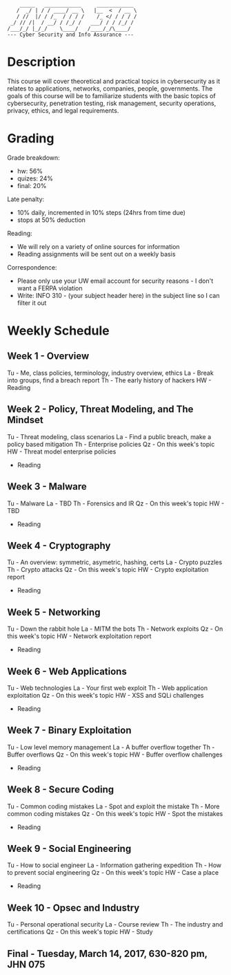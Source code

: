 ```
    _____   ____________     ____________ 
   /  _/ | / / ____/ __ \   |__  <  / __ \
   / //  |/ / /_  / / / /    /_ </ / / / /
 _/ // /|  / __/ / /_/ /   ___/ / / /_/ / 
/___/_/ |_/_/    \____/   /____/_/\____/  
--- Cyber Security and Info Assurance ---

``` 

# Description
This course will cover theoretical and practical topics in cybersecurity as it relates to applications, networks, companies, people, governments. The goals of this course will be to familiarize students with the basic topics of cybersecurity, penetration testing, risk management, security operations, privacy, ethics, and legal requirements.

# Grading
Grade breakdown:
- hw: 56%
- quizes: 24%
- final: 20%

Late penalty: 
- 10% daily, incremented in 10% steps (24hrs from time due)
- stops at 50% deduction

Reading:
- We will rely on a variety of online sources for information
- Reading assignments will be sent out on a weekly basis

Correspondence:
- Please only use your UW email account for security reasons - I don't want a FERPA violation
- Write: INFO 310 - (your subject header here) in the subject line so I can filter it out

# Weekly Schedule

## Week 1 - Overview
Tu - Me, class policies, terminology, industry overview, ethics
La - Break into groups, find a breach report
Th - The early history of hackers
HW - Reading

## Week 2 - Policy, Threat Modeling, and The Mindset
Tu - Threat modeling, class scenarios
La - Find a public breach, make a policy based mitigation
Th - Enterprise policies
Qz - On this week's topic
HW - Threat model enterprise policies
   - Reading

## Week 3 - Malware
Tu - Malware
La - TBD
Th - Forensics and IR
Qz - On this week's topic
HW - TBD
   - Reading

## Week 4 - Cryptography
Tu - An overview: symmetric, asymetric, hashing, certs
La - Crypto puzzles
Th - Crypto attacks
Qz - On this week's topic
HW - Crypto exploitation report
   - Reading

## Week 5 - Networking
Tu - Down the rabbit hole
La - MITM the bots
Th - Network exploits
Qz - On this week's topic
HW - Network exploitation report
   - Reading

## Week 6 - Web Applications
Tu - Web technologies
La - Your first web exploit
Th - Web application exploitation
Qz - On this week's topic
HW - XSS and SQLi challenges
   - Reading

## Week 7 - Binary Exploitation
Tu - Low level memory management
La - A buffer overflow together
Th - Buffer overflows
Qz - On this week's topic
HW - Buffer overflow challenges
   - Reading

## Week 8 - Secure Coding
Tu - Common coding mistakes
La - Spot and exploit the mistake
Th - More common coding mistakes
Qz - On this week's topic
HW - Spot the mistakes
   - Reading

## Week 9 - Social Engineering
Tu - How to social engineer
La - Information gathering expedition
Th - How to prevent social engineering
Qz - On this week's topic
HW - Case a place
   - Reading

## Week 10 - Opsec and Industry
Tu - Personal operational security
La - Course review
Th - The industry and certifications
Qz - On this week's topic
HW - Study

## Final - Tuesday, March 14, 2017, 630-820 pm, JHN 075
